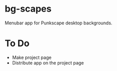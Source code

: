 # bg-scapes
Menubar app for Punkscape desktop backgrounds.

# To Do
- Make project page
- Distribute app on the project page
